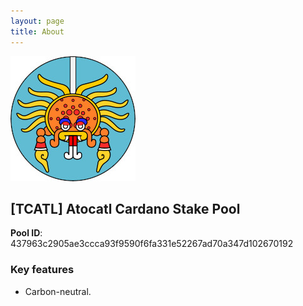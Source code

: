 ```yaml
---
layout: page
title: About
---
```


![Atocatl logo](atocatl-logo.jpg)

## [TCATL] Atocatl Cardano Stake Pool  

**Pool ID**: 437963c2905ae3ccca93f9590f6fa331e52267ad70a347d102670192

### Key features

- Carbon-neutral.
